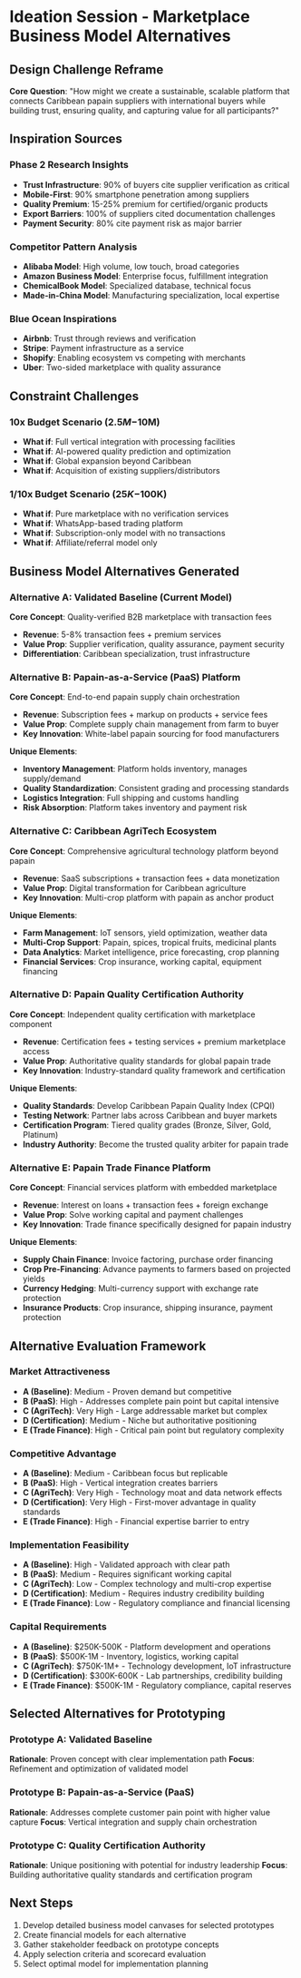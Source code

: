 # Ideation Session - Marketplace Business Model Alternatives

## Design Challenge Reframe

**Core Question**: "How might we create a sustainable, scalable platform that connects Caribbean papain suppliers with international buyers while building trust, ensuring quality, and capturing value for all participants?"

## Inspiration Sources

### Phase 2 Research Insights

- **Trust Infrastructure**: 90% of buyers cite supplier verification as critical
- **Mobile-First**: 90% smartphone penetration among suppliers
- **Quality Premium**: 15-25% premium for certified/organic products
- **Export Barriers**: 100% of suppliers cited documentation challenges
- **Payment Security**: 80% cite payment risk as major barrier

### Competitor Pattern Analysis

- **Alibaba Model**: High volume, low touch, broad categories
- **Amazon Business Model**: Enterprise focus, fulfillment integration
- **ChemicalBook Model**: Specialized database, technical focus
- **Made-in-China Model**: Manufacturing specialization, local expertise

### Blue Ocean Inspirations

- **Airbnb**: Trust through reviews and verification
- **Stripe**: Payment infrastructure as a service
- **Shopify**: Enabling ecosystem vs competing with merchants
- **Uber**: Two-sided marketplace with quality assurance

## Constraint Challenges

### 10x Budget Scenario ($2.5M-$10M)

- **What if**: Full vertical integration with processing facilities
- **What if**: AI-powered quality prediction and optimization
- **What if**: Global expansion beyond Caribbean
- **What if**: Acquisition of existing suppliers/distributors

### 1/10x Budget Scenario ($25K-$100K)

- **What if**: Pure marketplace with no verification services
- **What if**: WhatsApp-based trading platform
- **What if**: Subscription-only model with no transactions
- **What if**: Affiliate/referral model only

## Business Model Alternatives Generated

### Alternative A: Validated Baseline (Current Model)

**Core Concept**: Quality-verified B2B marketplace with transaction fees

- **Revenue**: 5-8% transaction fees + premium services
- **Value Prop**: Supplier verification, quality assurance, payment security
- **Differentiation**: Caribbean specialization, trust infrastructure

### Alternative B: Papain-as-a-Service (PaaS) Platform

**Core Concept**: End-to-end papain supply chain orchestration

- **Revenue**: Subscription fees + markup on products + service fees
- **Value Prop**: Complete supply chain management from farm to buyer
- **Key Innovation**: White-label papain sourcing for food manufacturers

**Unique Elements**:

- **Inventory Management**: Platform holds inventory, manages supply/demand
- **Quality Standardization**: Consistent grading and processing standards
- **Logistics Integration**: Full shipping and customs handling
- **Risk Absorption**: Platform takes inventory and payment risk

### Alternative C: Caribbean AgriTech Ecosystem

**Core Concept**: Comprehensive agricultural technology platform beyond papain

- **Revenue**: SaaS subscriptions + transaction fees + data monetization
- **Value Prop**: Digital transformation for Caribbean agriculture
- **Key Innovation**: Multi-crop platform with papain as anchor product

**Unique Elements**:

- **Farm Management**: IoT sensors, yield optimization, weather data
- **Multi-Crop Support**: Papain, spices, tropical fruits, medicinal plants
- **Data Analytics**: Market intelligence, price forecasting, crop planning
- **Financial Services**: Crop insurance, working capital, equipment financing

### Alternative D: Papain Quality Certification Authority

**Core Concept**: Independent quality certification with marketplace component

- **Revenue**: Certification fees + testing services + premium marketplace access
- **Value Prop**: Authoritative quality standards for global papain trade
- **Key Innovation**: Industry-standard quality framework and certification

**Unique Elements**:

- **Quality Standards**: Develop Caribbean Papain Quality Index (CPQI)
- **Testing Network**: Partner labs across Caribbean and buyer markets
- **Certification Program**: Tiered quality grades (Bronze, Silver, Gold, Platinum)
- **Industry Authority**: Become the trusted quality arbiter for papain trade

### Alternative E: Papain Trade Finance Platform

**Core Concept**: Financial services platform with embedded marketplace

- **Revenue**: Interest on loans + transaction fees + foreign exchange
- **Value Prop**: Solve working capital and payment challenges
- **Key Innovation**: Trade finance specifically designed for papain industry

**Unique Elements**:

- **Supply Chain Finance**: Invoice factoring, purchase order financing
- **Crop Pre-Financing**: Advance payments to farmers based on projected yields
- **Currency Hedging**: Multi-currency support with exchange rate protection
- **Insurance Products**: Crop insurance, shipping insurance, payment protection

## Alternative Evaluation Framework

### Market Attractiveness

- **A (Baseline)**: Medium - Proven demand but competitive
- **B (PaaS)**: High - Addresses complete pain point but capital intensive
- **C (AgriTech)**: Very High - Large addressable market but complex
- **D (Certification)**: Medium - Niche but authoritative positioning
- **E (Trade Finance)**: High - Critical pain point but regulatory complexity

### Competitive Advantage

- **A (Baseline)**: Medium - Caribbean focus but replicable
- **B (PaaS)**: High - Vertical integration creates barriers
- **C (AgriTech)**: Very High - Technology moat and data network effects
- **D (Certification)**: Very High - First-mover advantage in quality standards
- **E (Trade Finance)**: High - Financial expertise barrier to entry

### Implementation Feasibility

- **A (Baseline)**: High - Validated approach with clear path
- **B (PaaS)**: Medium - Requires significant working capital
- **C (AgriTech)**: Low - Complex technology and multi-crop expertise
- **D (Certification)**: Medium - Requires industry credibility building
- **E (Trade Finance)**: Low - Regulatory compliance and financial licensing

### Capital Requirements

- **A (Baseline)**: $250K-500K - Platform development and operations
- **B (PaaS)**: $500K-1M - Inventory, logistics, working capital
- **C (AgriTech)**: $750K-1M+ - Technology development, IoT infrastructure
- **D (Certification)**: $300K-600K - Lab partnerships, credibility building
- **E (Trade Finance)**: $500K-1M - Regulatory compliance, capital reserves

## Selected Alternatives for Prototyping

### Prototype A: Validated Baseline

**Rationale**: Proven concept with clear implementation path
**Focus**: Refinement and optimization of validated model

### Prototype B: Papain-as-a-Service (PaaS)

**Rationale**: Addresses complete customer pain point with higher value capture
**Focus**: Vertical integration and supply chain orchestration

### Prototype C: Quality Certification Authority

**Rationale**: Unique positioning with potential for industry leadership
**Focus**: Building authoritative quality standards and certification program

## Next Steps

1. Develop detailed business model canvases for selected prototypes
2. Create financial models for each alternative
3. Gather stakeholder feedback on prototype concepts
4. Apply selection criteria and scorecard evaluation
5. Select optimal model for implementation planning
